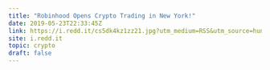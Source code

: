 ```yaml
---
title: "Robinhood Opens Crypto Trading in New York!"
date: 2019-05-23T22:33:45Z
link: https://i.redd.it/cs5dk4kz1zz21.jpg?utm_medium=RSS&utm_source=hune
site: i.redd.it
topic: crypto
draft: false
---
```

